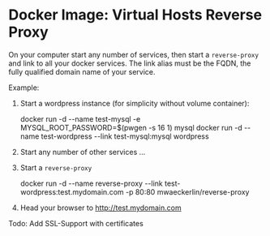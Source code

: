 # Docker Image: Virtual Hosts Reverse Proxy

On your computer start any number of services, then start a
`reverse-proxy` and link to all your docker services. The link alias must
be the FQDN, the fully qualified domain name of your service.

Example:
  1. Start a wordpress instance (for simplicity without volume container): 

        docker run -d --name test-mysql -e MYSQL_ROOT_PASSWORD=$(pwgen -s 16 1) mysql
        docker run -d --name test-wordpress --link test-mysql:mysql wordpress
  2. Start any number of other services ...
  3. Start a `reverse-proxy`

        docker run -d --name reverse-proxy --link test-wordpress:test.mydomain.com -p 80:80 mwaeckerlin/reverse-proxy
  4. Head your browser to http://test.mydomain.com

Todo: Add SSL-Support with certificates
